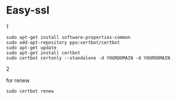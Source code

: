 # Easy-ssl

1

```
sudo apt-get install software-properties-common
sudo add-apt-repository ppa:certbot/certbot
sudo apt-get update
sudo apt-get install certbot 
sudo certbot certonly --standalone -d YOURDOMAIN -d YOURDOMAIN
```

2

for renew

```
sudo certbot renew
```
